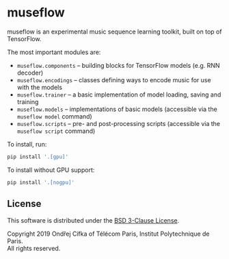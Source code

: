 # museflow
museflow is an experimental music sequence learning toolkit, built on top of TensorFlow.

The most important modules are:
- `museflow.components` – building blocks for TensorFlow models (e.g. RNN decoder)
- `museflow.encodings` – classes defining ways to encode music for use with the models
- `museflow.trainer` – a basic implementation of model loading, saving and training
- `museflow.models` – implementations of basic models (accessible via the `museflow model` command)
- `museflow.scripts` – pre- and post-processing scripts (accessible via the `museflow script` command)

To install, run:
```sh
pip install '.[gpu]'
```
To install without GPU support:
```sh
pip install '.[nogpu]'
```

## License
This software is distributed under the [BSD 3-Clause License](LICENSE).

Copyright 2019 Ondřej Cífka of Télécom Paris, Institut Polytechnique de Paris.  
All rights reserved.
